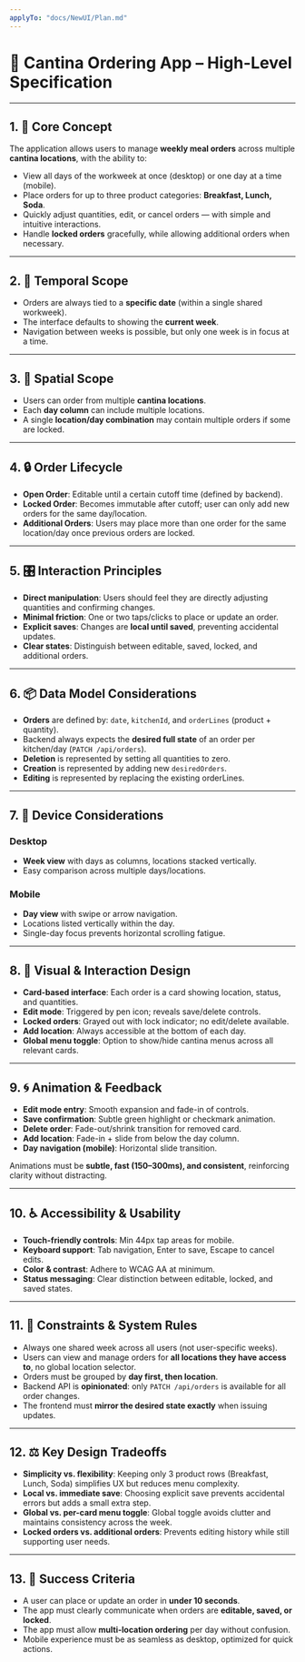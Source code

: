 ```yaml
---
applyTo: "docs/NewUI/Plan.md"
---
```


# 📘 Cantina Ordering App – High-Level Specification

---

## 1. 🧭 Core Concept

The application allows users to manage **weekly meal orders** across multiple **cantina locations**, with the ability to:

- View all days of the workweek at once (desktop) or one day at a time (mobile).
- Place orders for up to three product categories: **Breakfast, Lunch, Soda**.
- Quickly adjust quantities, edit, or cancel orders — with simple and intuitive interactions.
- Handle **locked orders** gracefully, while allowing additional orders when necessary.

---

## 2. 📅 Temporal Scope

- Orders are always tied to a **specific date** (within a single shared workweek).
- The interface defaults to showing the **current week**.
- Navigation between weeks is possible, but only one week is in focus at a time.

---

## 3. 🏢 Spatial Scope

- Users can order from multiple **cantina locations**.
- Each **day column** can include multiple locations.
- A single **location/day combination** may contain multiple orders if some are locked.

---

## 4. 🔒 Order Lifecycle

- **Open Order**: Editable until a certain cutoff time (defined by backend).
- **Locked Order**: Becomes immutable after cutoff; user can only add new orders for the same day/location.
- **Additional Orders**: Users may place more than one order for the same location/day once previous orders are locked.

---

## 5. 🎛️ Interaction Principles

- **Direct manipulation**: Users should feel they are directly adjusting quantities and confirming changes.
- **Minimal friction**: One or two taps/clicks to place or update an order.
- **Explicit saves**: Changes are **local until saved**, preventing accidental updates.
- **Clear states**: Distinguish between editable, saved, locked, and additional orders.

---

## 6. 📦 Data Model Considerations

- **Orders** are defined by: `date`, `kitchenId`, and `orderLines` (product + quantity).
- Backend always expects the **desired full state** of an order per kitchen/day (`PATCH /api/orders`).
- **Deletion** is represented by setting all quantities to zero.
- **Creation** is represented by adding new `desiredOrders`.
- **Editing** is represented by replacing the existing orderLines.

---

## 7. 📱 Device Considerations

### Desktop

- **Week view** with days as columns, locations stacked vertically.
- Easy comparison across multiple days/locations.

### Mobile

- **Day view** with swipe or arrow navigation.
- Locations listed vertically within the day.
- Single-day focus prevents horizontal scrolling fatigue.

---

## 8. 🎨 Visual & Interaction Design

- **Card-based interface**: Each order is a card showing location, status, and quantities.
- **Edit mode**: Triggered by pen icon; reveals save/delete controls.
- **Locked orders**: Grayed out with lock indicator; no edit/delete available.
- **Add location**: Always accessible at the bottom of each day.
- **Global menu toggle**: Option to show/hide cantina menus across all relevant cards.

---

## 9. 🌀 Animation & Feedback

- **Edit mode entry**: Smooth expansion and fade-in of controls.
- **Save confirmation**: Subtle green highlight or checkmark animation.
- **Delete order**: Fade-out/shrink transition for removed card.
- **Add location**: Fade-in + slide from below the day column.
- **Day navigation (mobile)**: Horizontal slide transition.

Animations must be **subtle, fast (150–300ms), and consistent**, reinforcing clarity without distracting.

---

## 10. ♿ Accessibility & Usability

- **Touch-friendly controls**: Min 44px tap areas for mobile.
- **Keyboard support**: Tab navigation, Enter to save, Escape to cancel edits.
- **Color & contrast**: Adhere to WCAG AA at minimum.
- **Status messaging**: Clear distinction between editable, locked, and saved states.

---

## 11. 🔐 Constraints & System Rules

- Always one shared week across all users (not user-specific weeks).
- Users can view and manage orders for **all locations they have access to**, no global location selector.
- Orders must be grouped by **day first, then location**.
- Backend API is **opinionated**: only `PATCH /api/orders` is available for all order changes.
- The frontend must **mirror the desired state exactly** when issuing updates.

---

## 12. ⚖️ Key Design Tradeoffs

- **Simplicity vs. flexibility**: Keeping only 3 product rows (Breakfast, Lunch, Soda) simplifies UX but reduces menu complexity.
- **Local vs. immediate save**: Choosing explicit save prevents accidental errors but adds a small extra step.
- **Global vs. per-card menu toggle**: Global toggle avoids clutter and maintains consistency across the week.
- **Locked orders vs. additional orders**: Prevents editing history while still supporting user needs.

---

## 13. 🚀 Success Criteria

- A user can place or update an order in **under 10 seconds**.
- The app must clearly communicate when orders are **editable, saved, or locked**.
- The app must allow **multi-location ordering** per day without confusion.
- Mobile experience must be as seamless as desktop, optimized for quick actions.
